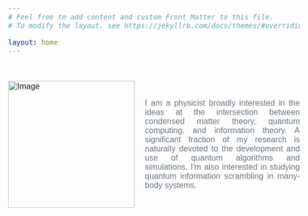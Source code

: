 ```yaml
---
# Feel free to add content and custom Front Matter to this file.
# To modify the layout, see https://jekyllrb.com/docs/themes/#overriding-theme-defaults

layout: home
---
```

<style>
    @font-face {
            font-family: 'Comfortaa';
            src: url('/Manoline-git.github.io/fonts/Comfortaa-Regular.ttf') format('truetype');
            font-weight: normal;
            font-style: normal;
    }
    
    body {
        font-family: 'Comfortaa', sans-serif;
        font-size: 16px;
        text-align: justify;
    }
    .image-container {
        display: flex;
        align-items: center; /* Center the image vertically */
    }

    .image-container img {
        margin-right: 20px; /* Set the right margin */
        width: 250px;
        height: auto;
    }
    .text-content {
        color: #6C757D; /* Set the text color to #6C757D */
    }
    h2 {
        color: #343A40; /* Change color for h1 */
    }
    h3 {
        color: #343A40; /* Change color for h1 */
    }
</style>

&nbsp;

<div class="image-container">
    <img src="/Manoline-git.github.io/img/img.jpg" alt="Image" />
    <p class="text-content">
            I am a physicist broadly interested in the ideas at the intersection between condensed matter theory, quantum computing, and information theory.
            A significant fraction of my research is naturally devoted to the development and use of quantum algorithms and simulations.
            I'm also interested in studying quantum information scrambling in many-body systems.
    </p>
</div>

&nbsp;